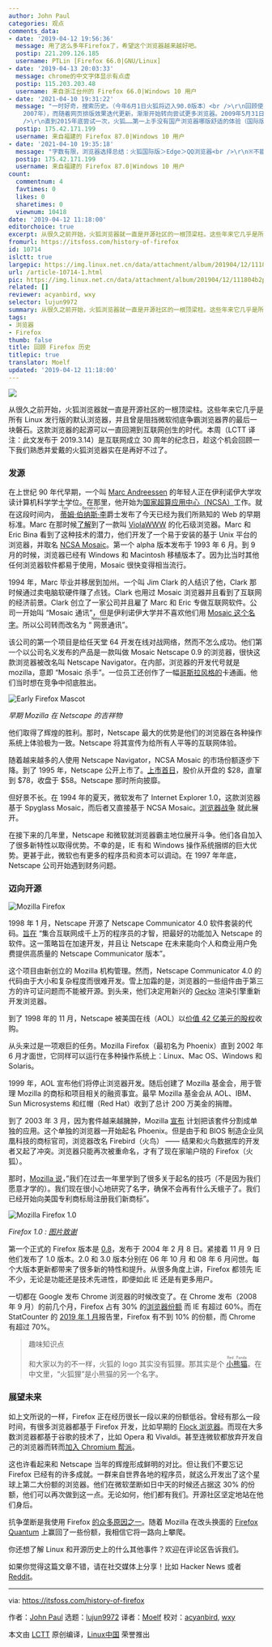 ```yaml
---
author: John Paul
categories: 观点
comments_data:
- date: '2019-04-12 19:56:36'
  message: 用了这么多年Firefox了，希望这个浏览器越来越好吧。
  postip: 221.209.126.185
  username: PTLin [Firefox 66.0|GNU/Linux]
- date: '2019-04-13 20:03:33'
  message: chrome的中文字体显示有点虚
  postip: 115.203.203.48
  username: 来自浙江台州的 Firefox 66.0|Windows 10 用户
- date: '2021-04-10 19:31:22'
  message: "一时好奇，搜索历史。（今年6月1日火狐将迈入90.0版本）<br />\r\n回顾使用浏览器的经历，第一款常用是TT（小学时期只会玩玩Flash小游戏），后来接触双核浏览器（世界之窗
    2007年），而随着网页排版效果迭代更新，渐渐开始转向尝试更多浏览器。2009年5月31日（用户中心有注册时间）接触傲游浏览器，隐约记得那时候它拦截广告特别强，随着它进入云时代（能免费发短信和小文件到手机）。期间也尝试很多浏览器（360两版、QQ、欧朋、猎豹、UC、搜狗、百度）。<br
    />\r\n直到2015年底尝试一次，火狐……第一上手没有国产浏览器哪版舒适的体验（国际版，标签交互不"
  postip: 175.42.171.199
  username: 来自福建的 Firefox 87.0|Windows 10 用户
- date: '2021-04-10 19:35:18'
  message: "字数有限，浏览器选择总结：火狐国际版＞Edge＞QQ浏览器<br />\r\n※不能科学上网的浏览器，不配被选择！！"
  postip: 175.42.171.199
  username: 来自福建的 Firefox 87.0|Windows 10 用户
count:
  commentnum: 4
  favtimes: 0
  likes: 0
  sharetimes: 0
  viewnum: 10418
date: '2019-04-12 11:18:00'
editorchoice: true
excerpt: 从很久之前开始，火狐浏览器就一直是开源社区的一根顶梁柱。这些年来它几乎是所有 Linux 发行版的默认浏览器，并且曾是阻挡微软彻底争霸浏览器界的最后一块磐石。这款浏览器的起源可以一直回溯到互联网创生的时代。
fromurl: https://itsfoss.com/history-of-firefox
id: 10714
islctt: true
largepic: https://img.linux.net.cn/data/attachment/album/201904/12/111804b2p2zzs4vs6unv09.jpg
url: /article-10714-1.html
pic: https://img.linux.net.cn/data/attachment/album/201904/12/111804b2p2zzs4vs6unv09.jpg.thumb.jpg
related: []
reviewer: acyanbird, wxy
selector: lujun9972
summary: 从很久之前开始，火狐浏览器就一直是开源社区的一根顶梁柱。这些年来它几乎是所有 Linux 发行版的默认浏览器，并且曾是阻挡微软彻底争霸浏览器界的最后一块磐石。这款浏览器的起源可以一直回溯到互联网创生的时代。
tags:
- 浏览器
- Firefox
thumb: false
title: 回顾 Firefox 历史
titlepic: true
translator: Moelf
updated: '2019-04-12 11:18:00'
---
```


![](/data/attachment/album/201904/12/111804b2p2zzs4vs6unv09.jpg)


从很久之前开始，火狐浏览器就一直是开源社区的一根顶梁柱。这些年来它几乎是所有 Linux 发行版的默认浏览器，并且曾是阻挡微软彻底争霸浏览器界的最后一块磐石。这款浏览器的起源可以一直回溯到互联网创生的时代。本周（LCTT 译注：此文发布于 2019.3.14）是互联网成立 30 周年的纪念日，趁这个机会回顾一下我们熟悉并爱戴的火狐浏览器实在是再好不过了。


### 发源


在上世纪 90 年代早期，一个叫 [Marc Andreessen](https://en.wikipedia.org/wiki/Marc_Andreessen) 的年轻人正在伊利诺伊大学攻读计算机科学学士学位。在那里，他开始为[国家超算应用中心（NCSA）](https://en.wikipedia.org/wiki/National_Center_for_Supercomputing_Applications)工作。就在这段时间内，<ruby> <a href="https://en.wikipedia.org/wiki/Tim_Berners-Lee">  蒂姆·伯纳斯·李 </a> <rt>  Tim Berners-Lee </rt></ruby> 爵士发布了今天已经为我们所熟知的 Web 的早期标准。Marc 在那时候[了解](https://www.w3.org/DesignIssues/TimBook-old/History.html)到了一款叫 [ViolaWWW](http://viola.org/) 的化石级浏览器。Marc 和 Eric Bina 看到了这种技术的潜力，他们开发了一个易于安装的基于 Unix 平台的浏览器，并取名 [NCSA Mosaic](https://en.wikipedia.org/wiki/Mosaic_(web_browser))。第一个 alpha 版本发布于 1993 年 6 月。到 9 月的时候，浏览器已经有 Windows 和 Macintosh 移植版本了。因为比当时其他任何浏览器软件都易于使用，Mosaic 很快变得相当流行。


1994 年，Marc 毕业并移居到加州。一个叫 Jim Clark 的人结识了他，Clark 那时候通过卖电脑软硬件赚了点钱。Clark 也用过 Mosaic 浏览器并且看到了互联网的经济前景。Clark 创立了一家公司并且雇了 Marc 和 Eric 专做互联网软件。公司一开始叫 “Mosaic 通讯”，但是伊利诺伊大学并不喜欢他们用 [Mosaic 这个名字](http://www.computinghistory.org.uk/det/1789/Marc-Andreessen/)。所以公司转而改名为 “<ruby> 网景 <rt>  Netscape </rt></ruby>通讯”。


该公司的第一个项目是给任天堂 64 开发在线对战网络，然而不怎么成功。他们第一个以公司名义发布的产品是一款叫做 Mosaic Netscape 0.9 的浏览器，很快这款浏览器被改名叫 Netscape Navigator。在内部，浏览器的开发代号就是 mozilla，意即 “Mosaic 杀手”。一位员工还创作了一幅[哥斯拉风格的](http://www.davetitus.com/mozilla/)卡通画。他们当时想在竞争中彻底胜出。


![Early Firefox Mascot](/data/attachment/album/201904/12/111824viitn626mzii4t76.jpg)


*早期 Mozilla 在 Netscape 的吉祥物*


他们取得了辉煌的胜利。那时，Netscape 最大的优势是他们的浏览器在各种操作系统上体验极为一致。Netscape 将其宣传为给所有人平等的互联网体验。


随着越来越多的人使用 Netscape Navigator，NCSA Mosaic 的市场份额逐步下降。到了 1995 年，Netscape 公开上市了。[上市首日](https://www.marketwatch.com/story/netscape-ipo-ignited-the-boom-taught-some-hard-lessons-20058518550)，股价从开盘的 $28，直窜到 $78，收盘于 $58。Netscape 那时所向披靡。


但好景不长。在 1994 年的夏天，微软发布了 Internet Explorer 1.0，这款浏览器基于 Spyglass Mosaic，而后者又直接基于 NCSA Mosaic。[浏览器战争](https://en.wikipedia.org/wiki/Browser_wars) 就此展开。


在接下来的几年里，Netscape 和微软就浏览器霸主地位展开斗争。他们各自加入了很多新特性以取得优势。不幸的是，IE 有和 Windows 操作系统捆绑的巨大优势。更甚于此，微软也有更多的程序员和资本可以调动。在 1997 年年底，Netscape 公司开始遇到财务问题。


### 迈向开源


![Mozilla Firefox](/data/attachment/album/201904/12/111828sflxs7ax49iis98s.jpg)


1998 年 1 月，Netscape 开源了 Netscape Communicator 4.0 软件套装的代码。[旨在](https://web.archive.org/web/20021001071727/wp.netscape.com/newsref/pr/newsrelease558.html) “集合互联网成千上万的程序员的才智，把最好的功能加入 Netscape 的软件。这一策略旨在加速开发，并且让 Netscape 在未来能向个人和商业用户免费提供高质量的 Netscape Communicator 版本”。


这个项目由新创立的 Mozilla 机构管理。然而，Netscape Communicator 4.0 的代码由于大小和复杂程度而很难开发。雪上加霜的是，浏览器的一些组件由于第三方的许可证问题而不能被开源。到头来，他们决定用新兴的 [Gecko](https://en.wikipedia.org/wiki/Gecko_(software)) 渲染引擎重新开发浏览器。


到了 1998 年的 11 月，Netscape 被美国在线（AOL）以[价值 42 亿美元的股权](http://news.cnet.com/2100-1023-218360.html)收购。


从头来过是一项艰巨的任务。Mozilla Firefox（最初名为 Phoenix）直到 2002 年 6 月才面世，它同样可以运行在多种操作系统上：Linux、Mac OS、Windows 和 Solaris。


1999 年，AOL 宣布他们将停止浏览器开发。随后创建了 Mozilla 基金会，用于管理 Mozilla 的商标和项目相关的融资事宜。最早 Mozilla 基金会从 AOL、IBM、Sun Microsystems 和红帽（Red Hat）收到了总计 200 万美金的捐赠。


到了 2003 年 3 月，因为套件越来越臃肿，Mozilla [宣布](https://web.archive.org/web/20050618000315/http://www.mozilla.org/roadmap/roadmap-02-Apr-2003.html) 计划把该套件分割成单独的应用。这个单独的浏览器一开始起名 Phoenix。但是由于和 BIOS 制造企业凤凰科技的商标官司，浏览器改名 Firebird（火鸟） —— 结果和火鸟数据库的开发者又起了冲突。浏览器只能再次被重命名，才有了现在家喻户晓的 Firefox（火狐）。


那时，[Mozilla 说](https://www-archive.mozilla.org/projects/firefox/firefox-name-faq.html)，”我们在过去一年里学到了很多关于起名的技巧（不是因为我们愿意才学的）。我们现在很小心地研究了名字，确保不会再有什么夭蛾子了。我们已经开始向美国专利商标局注册我们新商标”。


![Mozilla Firefox 1.0](/data/attachment/album/201904/12/111829lnj81dn9899fd98c.jpg)


*Firefox 1.0 : [图片致谢](https://www.iceni.com/blog/firefox-1-0-introduced-2004/)*


第一个正式的 Firefox 版本是 [0.8](https://en.wikipedia.org/wiki/Firefox_version_history)，发布于 2004 年 2 月 8 日。紧接着 11 月 9 日他们发布了 1.0 版本。2.0 和 3.0 版本分别在 06 年 10 月 和 08 年 6 月问世。每个大版本更新都带来了很多新的特性和提升。从很多角度上讲，Firefox 都领先 IE 不少，无论是功能还是技术先进性，即便如此 IE 还是有更多用户。


一切都在 Google 发布 Chrome 浏览器的时候改变了。在 Chrome 发布（2008 年 9 月）的前几个月，Firefox 占有 30% 的[浏览器份额](https://en.wikipedia.org/wiki/Usage_share_of_web_browsers) 而 IE 有超过 60%。而在 StatCounter 的 [2019 年 1 月](http://gs.statcounter.com/browser-market-share/desktop/worldwide/#monthly-201901-201901-bar)报告里，Firefox 有不到 10% 的份额，而 Chrome 有超过 70%。



> 
> 趣味知识点
> 
> 
> 和大家以为的不一样，火狐的 logo 其实没有狐狸。那其实是个 <ruby> <a href="https://en.wikipedia.org/wiki/Red_panda">  小熊猫 </a> <rt>  Red Panda </rt></ruby>。在中文里，“火狐狸”是小熊猫的另一个名字。
> 
> 
> 


### 展望未来


如上文所说的一样，Firefox 正在经历很长一段以来的份额低谷。曾经有那么一段时间，有很多浏览器都基于 Firefox 开发，比如早期的 [Flock 浏览器](https://en.wikipedia.org/wiki/Flock_(web_browser))。而现在大多数浏览器都基于谷歌的技术了，比如 Opera 和 Vivaldi。甚至连微软都放弃开发自己的浏览器而转而[加入 Chromium 帮派](https://www.windowscentral.com/microsoft-building-chromium-powered-web-browser-windows-10)。


这也许看起来和 Netscape 当年的辉煌形成鲜明的对比。但让我们不要忘记 Firefox 已经有的许多成就。一群来自世界各地的程序员，就这么开发出了这个星球上第二大份额的浏览器。他们在微软垄断如日中天的时候还占据这 30% 的份额，他们可以再次做到这一点。无论如何，他们都有我们。开源社区坚定地站在他们身后。


抗争垄断是我使用 Firefox [的众多原因之一](https://itsfoss.com/why-firefox/)。随着 Mozilla 在改头换面的 [Firefox Quantum](https://itsfoss.com/firefox-quantum-ubuntu/) 上赢回了一些份额，我相信它将一路向上攀爬。


你还想了解 Linux 和开源历史上的什么其他事件？欢迎在评论区告诉我们。


如果你觉得这篇文章不错，请在社交媒体上分享！比如 Hacker News 或者 [Reddit](http://reddit.com/r/linuxusersgroup)。




---


via: <https://itsfoss.com/history-of-firefox>


作者：[John Paul](https://itsfoss.com/author/john/) 选题：[lujun9972](https://github.com/lujun9972) 译者：[Moelf](https://github.com/Moelf) 校对：[acyanbird](https://github.com/acyanbird), [wxy](https://github.com/wxy)


本文由 [LCTT](https://github.com/LCTT/TranslateProject) 原创编译，[Linux中国](https://linux.cn/) 荣誉推出